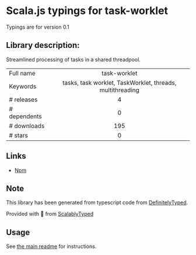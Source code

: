 
# Scala.js typings for task-worklet

Typings are for version 0.1

## Library description:
Streamlined processing of tasks in a shared threadpool.

|                    |                 |
| ------------------ | :-------------: |
| Full name          | task-worklet |
| Keywords           | tasks, task worklet, TaskWorklet, threads, multithreading |
| # releases         | 4 |
| # dependents       | 0 |
| # downloads        | 195 |
| # stars            | 0 |

## Links
- [Npm](https://www.npmjs.com/package/task-worklet)
    


## Note
This library has been generated from typescript code from [DefinitelyTyped](https://definitelytyped.org).

Provided with :purple_heart: from [ScalablyTyped](https://github.com/oyvindberg/ScalablyTyped)

## Usage
See [the main readme](../../readme.md) for instructions.


